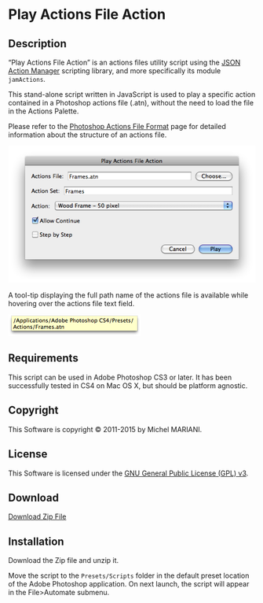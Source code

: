 # Play Actions File Action

## Description

“Play Actions File Action” is an actions files utility script using the [JSON Action Manager](/JSON-Action-Manager) scripting library, and more specifically its module `jamActions`.

This stand-alone script written in JavaScript is used to play a specific action contained in a Photoshop actions file (.atn), without the need to load the file in the Actions Palette.

Please refer to the [Photoshop Actions File Format](/Documentation/Photoshop-Actions-File-Format) page for detailed information about the structure of an actions file.

![Play Actions File Action Dialog (Mac OS X)](images/playActionsFileActionDialog.png)

A tool-tip displaying the full path name of the actions file is available while hovering over the actions file text field.

![Play Actions File Action Help Tip (Mac OS X)](images/playActionsFileActionHelpTip.png)

## Requirements

This script can be used in Adobe Photoshop CS3 or later. It has been successfully tested in CS4 on Mac OS X, but should be platform agnostic.

## Copyright

This Software is copyright © 2011-2015 by Michel MARIANI.

## License

This Software is licensed under the [GNU General Public License (GPL) v3](https://www.gnu.org/licenses/gpl.html).

## Download

[Download Zip File](/Downloads/Play-Actions-File-Action-1.8.zip)

## Installation

Download the Zip file and unzip it.

Move the script to the `Presets/Scripts` folder in the default preset location of the Adobe Photoshop application. On next launch, the script will appear in the File>Automate submenu.
